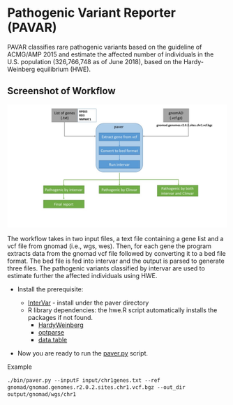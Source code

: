 # Pathogenic Variant Reporter (PAVAR)

PAVAR classifies rare pathogenic variants based on the guideline of ACMG/AMP 2015 and estimate the affected number of individuals in the U.S. population (326,766,748 as of June 2018), based on the Hardy-Weinberg equilibrium (HWE).

## Screenshot of Workflow

![Screenshot](paver.jpg)

The workflow takes in two input files, a text file containing a gene list and a vcf file from gnomad (i.e., wgs, wes). Then, for each gene the program extracts data from the gnomad vcf file followed by converting it to a bed file format.
The bed file is fed into intervar and the output is parsed to generate three files. The pathogenic variants classified by intervar are used to estimate further the affected individuals using HWE.

- Install the prerequisite:
  - [InterVar](https://github.com/WGLab/InterVar) - install under the paver directory
  - R library dependencies: the hwe.R script automatically installs the packages if not found.
    - [HardyWeinberg](https://cran.r-project.org/web/packages/HardyWeinberg/index.html)
    - [optparse](https://cran.r-project.org/web/packages/optparse/index.html)
    - [data.table](https://cran.r-project.org/web/packages/data.table/)

- Now you are ready to run the [paver.py](https://github.com/dauss75/pavar/blob/master/bin/paver.py) script.

Example

```
./bin/paver.py --inputF input/chr1genes.txt --ref gnomad/gnomad.genomes.r2.0.2.sites.chr1.vcf.bgz --out_dir output/gnomad/wgs/chr1
```
